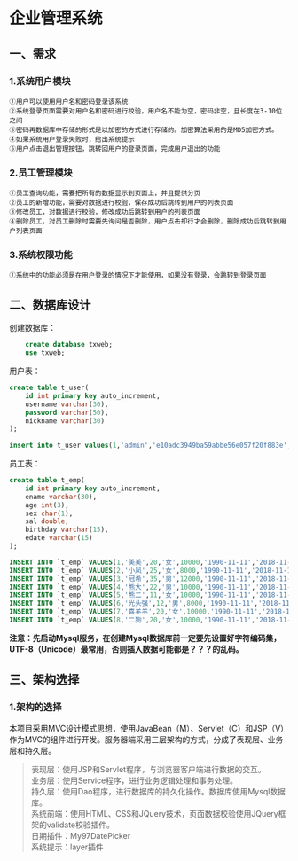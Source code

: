 # 企业管理系统
## 一、需求
### 1.系统用户模块
    ①用户可以使用用户名和密码登录该系统
    ②系统登录页面需要对用户名和密码进行校验，用户名不能为空，密码非空，且长度在3-10位之间
    ③密码再数据库中存储的形式是以加密的方式进行存储的。加密算法采用的是MD5加密方式。
    ④如果系统用户登录失败时，给出系统提示
    ⑤用户点击退出管理按钮，跳转回用户的登录页面，完成用户退出的功能
### 2.员工管理模块
    ①员工查询功能，需要把所有的数据显示到页面上，并且提供分页
    ②员工的新增功能，需要对数据进行校验，保存成功后跳转到用户的列表页面
    ③修改员工，对数据进行校验，修改成功后跳转到用户的列表页面
    ④删除员工，对员工删除时需要先询问是否删除，用户点击却行才会删除，删除成功后跳转到用户列表页面
### 3.系统权限功能
    ①系统中的功能必须是在用户登录的情况下才能使用，如果没有登录，会跳转到登录页面
## 二、数据库设计
创建数据库：
```SQL
    create database txweb;
    use txweb;
```
用户表：
```SQL
create table t_user(
    id int primary key auto_increment,
    username varchar(30),
    password varchar(50),
    nickname varchar(30)
);
 
insert into t_user values(1,'admin','e10adc3949ba59abbe56e057f20f883e','管理员')
```
员工表：
```SQL
create table t_emp(
    id int primary key auto_increment,
    ename varchar(30),
    age int(3),
    sex char(1),
    sal double,
    birthday varchar(15),
    edate varchar(15)
);

INSERT INTO `t_emp` VALUES(1,'美美',20,'女',10000,'1990-11-11','2018-11-11');
INSERT INTO `t_emp` VALUES(2,'小凤',25,'女',8000,'1990-11-11','2018-11-11');
INSERT INTO `t_emp` VALUES(3,'冠希',35,'男',12000,'1990-11-11','2018-11-11');
INSERT INTO `t_emp` VALUES(4,'熊大',22,'男',10000,'1990-11-11','2018-11-11');
INSERT INTO `t_emp` VALUES(5,'熊二',11,'女',10000,'1990-11-11','2018-11-11');
INSERT INTO `t_emp` VALUES(6,'光头强',12,'男',8000,'1990-11-11','2018-11-11');
INSERT INTO `t_emp` VALUES(7,'喜羊羊',20,'女',10000,'1990-11-11','2018-11-11');
INSERT INTO `t_emp` VALUES(8,'二狗',20,'女',10000,'1990-11-11','2018-11-11');

```
**注意：先启动Mysql服务，在创建Mysql数据库前一定要先设置好字符编码集，UTF-8（Unicode）最常用，否则插入数据可能都是？？？的乱码。**


## 三、架构选择
### 1.架构的选择
本项目采用MVC设计模式思想，使用JavaBean（M）、Servlet（C）和JSP（V）作为MVC的组件进行开发。服务器端采用三层架构的方式，分成了表现层、业务层和持久层。

> 表现层：使用JSP和Servlet程序，与浏览器客户端进行数据的交互。  
> 业务层：使用Service程序，进行业务逻辑处理和事务处理。  
> 持久层：使用Dao程序，进行数据库的持久化操作。数据库使用Mysql数据库。  
> 系统前端：使用HTML、CSS和JQuery技术，页面数据校验使用JQuery框架的validate校验插件。  
> 日期插件：My97DatePicker  
> 系统提示：layer插件  

